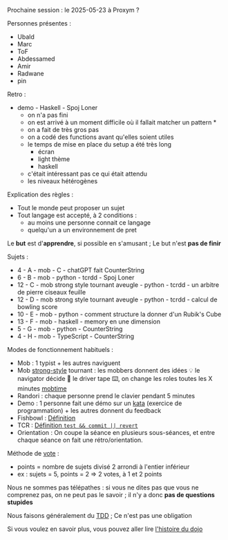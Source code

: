 Prochaine session : le 2025-05-23 à Proxym ?

Personnes présentes :
- Ubald
- Marc
- ToF
- Abdessamed
- Amir
- Radwane
- pin

Retro :
- demo - Haskell - Spoj Loner
  - on n'a pas fini
  - on est arrivé à un moment difficile où il fallait matcher un pattern *
  - on a fait de très gros pas
  - on a codé des functions avant qu'elles soient utiles
  - le temps de mise en place du setup a été très long
    - écran
    - light thème
    - haskell
  - c'était intéressant pas ce qui était attendu
  - les niveaux hétérogènes

Explication des règles :
- Tout le monde peut proposer un sujet
- Tout langage est accepté, à 2 conditions :
  - au moins une personne connait ce langage
  - quelqu'un a un environnement de pret

Le **but** est d'**apprendre**, si possible en s'amusant ;
Le but n'est **pas de finir**

Sujets :
- 4 - A - mob - C - chatGPT fait CounterString
- 6 - B - mob - python - tcrdd - Spoj Loner
- 12 - C - mob strong style tournant aveugle - python - tcrdd - un arbitre de pierre ciseaux feuille
- 12 - D - mob strong style tournant aveugle - python - tcrdd - calcul de bowling score
- 10 - E - mob - python - comment structure la donner d'un Rubik's Cube
- 13 - F - mob - haskell - memory en une dimension
- 5 - G - mob - python - CounterString
- 4 - H - mob - TypeScript - CounterString

Modes de fonctionnement habituels :
- Mob : 1 typist + les autres naviguent
- Mob [strong-style] tournant : les mobbers donnent des idées 💡 le navigator décide 🔀 le driver tape ⌨️, on change les roles toutes les X minutes [mobtime]
- Randori : chaque personne prend le clavier pendant 5 minutes
- Demo : 1 personne fait une démo sur un [kata] (exercice de programmation) + les autres donnent du feedback
- Fishbowl : [Définition][fishbowl]
- TCR : [Définition `test && commit || revert`][tcr]
- Orientation : On coupe la séance en plusieurs sous-séances,
  et entre chaque séance on fait une rétro/orientation.

Méthode de [vote] :
- points = nombre de sujets divisé 2 arrondi à l'entier inférieur
- ex : sujets = 5, points = 2 => 2 votes, à 1 et 2 points

Nous ne sommes pas télépathes :
si vous ne dites pas que vous ne comprenez pas, on ne peut pas le savoir ;
il n'y a donc **pas de questions stupides**

Nous faisons généralement du [TDD][test_driven_development] ;
Ce n'est pas une obligation

Si vous voulez en savoir plus, vous pouvez aller lire [l'histoire du dojo]

[kata]: https://web.archive.org/web/20040423023001/http://www.pragprog.com/pragdave/Practices/CodeKata.rdoc
[strong-style]: https://llewellynfalco.blogspot.com/2014/06/llewellyns-strong-style-pairing.html
[mobtime]: https://mobtime.hadrienmp.fr/
[fishbowl]: https://en.wikipedia.org/wiki/Fishbowl_%28conversation%29
[tcr]: https://medium.com/@kentbeck_7670/test-commit-revert-870bbd756864
[vote]: https://emmanuelpaatz.com/dojosurvey
[test_driven_development]: https://fr.wikipedia.org/wiki/Test_driven_development
[l'histoire du dojo]: https://github.com/dojo-developpement-paris/dojo-developpement-paris.github.io/blob/main/history.md
